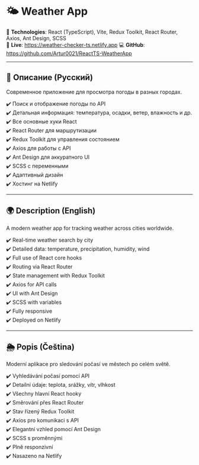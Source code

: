# 🌤️ Weather App

🧩 **Technologies**: React (TypeScript), Vite, Redux Toolkit, React Router, Axios, Ant Design, SCSS  
🚀 **Live**: https://weather-checker-ts.netlify.app
💻 **GitHub**: https://github.com/Artur0021/ReactTS-WeatherApp

---

## 📌 Описание (Русский)

Современное приложение для просмотра погоды в разных городах.

✔️ Поиск и отображение погоды по API  
✔️ Детальная информация: температура, осадки, ветер, влажность и др.  
✔️ Все основные хуки React  
✔️ React Router для маршрутизации  
✔️ Redux Toolkit для управления состоянием  
✔️ Axios для работы с API  
✔️ Ant Design для аккуратного UI  
✔️ SCSS с переменными  
✔️ Адаптивный дизайн  
✔️ Хостинг на Netlify

---

## 🌍 Description (English)

A modern weather app for tracking weather across cities worldwide.

✔️ Real-time weather search by city  
✔️ Detailed data: temperature, precipitation, humidity, wind  
✔️ Full use of React core hooks  
✔️ Routing via React Router  
✔️ State management with Redux Toolkit  
✔️ Axios for API calls  
✔️ UI with Ant Design  
✔️ SCSS with variables  
✔️ Fully responsive  
✔️ Deployed on Netlify

---

## 🌦️ Popis (Čeština)

Moderní aplikace pro sledování počasí ve městech po celém světě.

✔️ Vyhledávání počasí pomocí API  
✔️ Detailní údaje: teplota, srážky, vítr, vlhkost  
✔️ Všechny hlavní React hooky  
✔️ Směrování přes React Router  
✔️ Stav řízený Redux Toolkit  
✔️ Axios pro komunikaci s API  
✔️ Elegantní vzhled pomocí Ant Design  
✔️ SCSS s proměnnými  
✔️ Plně responzivní  
✔️ Nasazeno na Netlify
